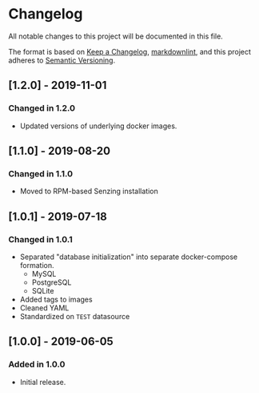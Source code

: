 # Changelog

All notable changes to this project will be documented in this file.

The format is based on [Keep a Changelog](https://keepachangelog.com/en/1.0.0/),
[markdownlint](https://dlaa.me/markdownlint/),
and this project adheres to [Semantic Versioning](https://semver.org/spec/v2.0.0.html).

## [1.2.0] - 2019-11-01

### Changed in 1.2.0

- Updated versions of underlying docker images.

## [1.1.0] - 2019-08-20

### Changed in 1.1.0

- Moved to RPM-based Senzing installation

## [1.0.1] - 2019-07-18

### Changed in 1.0.1

- Separated "database initialization" into separate docker-compose formation.
  - MySQL
  - PostgreSQL
  - SQLite
- Added tags to images
- Cleaned YAML
- Standardized on `TEST` datasource

## [1.0.0] - 2019-06-05

### Added in 1.0.0

- Initial release.

